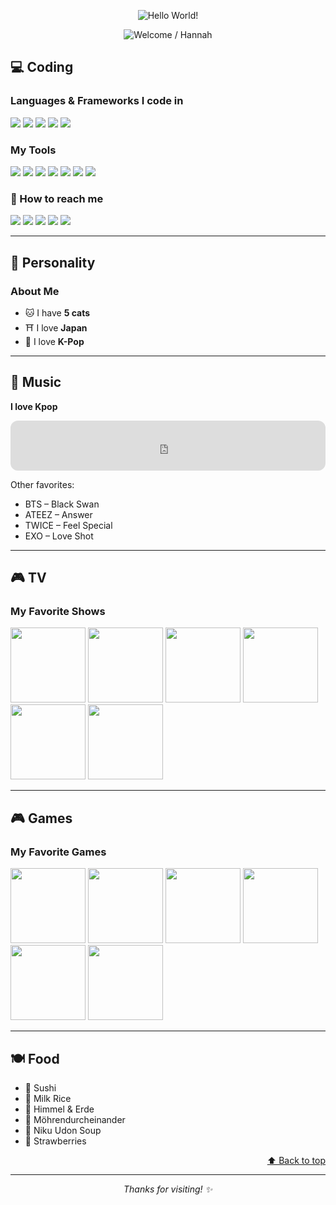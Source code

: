 <!-- 🌟 Animated Header with Smooth Transition & Stars (real effect) -->
<p align="center">
  <img src="https://readme-typing-svg.herokuapp.com?font=Serif&size=40&duration=4000&pause=1000&color=FFFFFF&center=true&vCenter=true&width=600&height=100&lines=Hello+World!" alt="Hello World!" />
</p>

<p align="center">
  <img src="https://readme-typing-svg.herokuapp.com?font=Serif&size=30&duration=7000&pause=1000&color=DDDDDD&center=true&vCenter=true&width=600&height=60&lines=Welcome+to+my+github+page!;+My+name+is+Hannah+Pütz" alt="Welcome / Hannah" />
</p>


## 💻 Coding

### Languages & Frameworks I code in
<p>
  <img src="https://img.shields.io/badge/JavaScript-F7DF1E?style=flat&logo=javascript&logoColor=black"/>
  <img src="https://img.shields.io/badge/Python-3776AB?style=flat&logo=python&logoColor=white"/>
  <img src="https://img.shields.io/badge/Java-007396?style=flat&logo=java&logoColor=white"/>
  <img src="https://img.shields.io/badge/Vue.js-4FC08D?style=flat&logo=vue.js&logoColor=white"/>
  <img src="https://img.shields.io/badge/Node.js-339933?style=flat&logo=nodedotjs&logoColor=white"/>
</p>

### My Tools
<p>
  <img src="https://img.shields.io/badge/VSCode-007ACC?style=flat&logo=visualstudiocode&logoColor=white"/>
  <img src="https://img.shields.io/badge/npm-CB3837?style=flat&logo=npm&logoColor=white"/>
  <img src="https://img.shields.io/badge/MongoDB-47A248?style=flat&logo=mongodb&logoColor=white"/>
  <img src="https://img.shields.io/badge/ClipStudioPaint-1E1E1E?style=flat&logo=cliqz&logoColor=white"/>
  <img src="https://img.shields.io/badge/Ubuntu-E95420?style=flat&logo=ubuntu&logoColor=white"/>
  <img src="https://img.shields.io/badge/Unreal_Engine-0E1128?style=flat&logo=unrealengine&logoColor=white"/>
  <img src="https://img.shields.io/badge/Docker-2496ED?style=flat&logo=docker&logoColor=white"/>
</p>

### 📧 How to reach me
<p>
  <a href="https://github.com/HannahPuetz"><img src="https://img.shields.io/badge/GitHub-181717?style=flat&logo=github&logoColor=white"/></a>
  <a href="https://www.linkedin.com/in/HannahPuetz"><img src="https://img.shields.io/badge/LinkedIn-0077B5?style=flat&logo=linkedin&logoColor=white"/></a>
  <a href="https://twitter.com/HannahPuetz"><img src="https://img.shields.io/badge/Twitter-1DA1F2?style=flat&logo=twitter&logoColor=white"/></a>
  <a href="https://instagram.com/HannahPuetz"><img src="https://img.shields.io/badge/Instagram-E4405F?style=flat&logo=instagram&logoColor=white"/></a>
  <a href="mailto:hannahpuetz@email.com"><img src="https://img.shields.io/badge/Email-D14836?style=flat&logo=gmail&logoColor=white"/></a>
</p>

---

## 🙋 Personality

### About Me
- 🐱 I have **5 cats**
- ⛩️ I love **Japan**
- 💖 I love **K-Pop**

---

## 🎵 Music

**I love Kpop**

<iframe style="border-radius:12px" src="https://open.spotify.com/embed/track/2GJeUJkxsnorPIvY3APdE8?utm_source=generator" width="100%" height="80" frameBorder="0" allowfullscreen="" allow="autoplay; clipboard-write; encrypted-media; fullscreen; picture-in-picture" loading="lazy"></iframe>

Other favorites:
- BTS – Black Swan
- ATEEZ – Answer
- TWICE – Feel Special
- EXO – Love Shot

---

## 🎮 TV

### My Favorite Shows
<p>
  <img src="https://upload.wikimedia.org/wikipedia/en/d/d8/Game_of_Thrones_title_card.jpg" width="120"/>
  <img src="https://upload.wikimedia.org/wikipedia/en/3/33/Arcane_TV_series_logo.jpg" width="120"/>
  <img src="https://upload.wikimedia.org/wikipedia/en/8/88/Suits_season_1_poster.jpg" width="120"/>
  <img src="https://upload.wikimedia.org/wikipedia/en/6/61/Breaking_Bad_title_card.png" width="120"/>
  <img src="https://upload.wikimedia.org/wikipedia/en/1/1a/Shingeki_no_Kyojin_manga_volume_1.jpg" width="120"/>
  <img src="https://upload.wikimedia.org/wikipedia/en/2/2f/Death_Note_Vol_1.jpg" width="120"/>
</p>

---

## 🎮 Games

### My Favorite Games
<p>
  <img src="https://upload.wikimedia.org/wikipedia/en/8/8e/Final_Fantasy_XV_box_art.jpg" width="120"/>
  <img src="https://upload.wikimedia.org/wikipedia/en/b/be/League_of_Legends_logo.png" width="120"/>
  <img src="https://upload.wikimedia.org/wikipedia/en/2/2f/Valorant_logo.png" width="120"/>
  <img src="https://upload.wikimedia.org/wikipedia/en/c/c2/Kingdom_Hearts_II_art.jpg" width="120"/>
  <img src="https://upload.wikimedia.org/wikipedia/en/1/17/Final_Fantasy_IX_Box_Art.jpg" width="120"/>
  <img src="https://upload.wikimedia.org/wikipedia/en/0/0c/Witcher_3_cover_art.jpg" width="120"/>
</p>

---

## 🍽️ Food

- 🍣 Sushi
- 🍚 Milk Rice
- 🥔 Himmel & Erde
- 🥕 Möhrendurcheinander
- 🍜 Niku Udon Soup
- 🍓 Strawberries

<p align="right">
  <a href="#top">⬆️ Back to top</a>
</p>

---

<p align="center">
  <i>Thanks for visiting! ✨</i>
</p>
